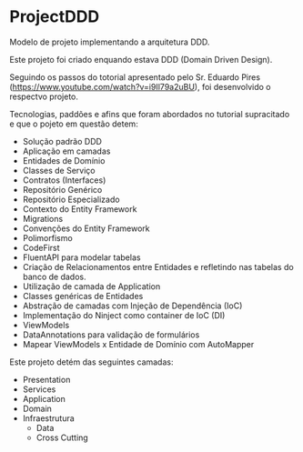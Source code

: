 # ProjectDDD
Modelo de projeto implementando a arquitetura DDD.

Este projeto foi criado enquando estava DDD (Domain Driven Design).

Seguindo os passos do totorial apresentado pelo Sr. Eduardo Pires (https://www.youtube.com/watch?v=i9Il79a2uBU), foi desenvolvido o respectvo projeto.

Tecnologias, paddões e afins que foram abordados no tutorial supracitado e que o pojeto em questão detem:

* Solução padrão DDD
* Aplicação em camadas
* Entidades de Domínio
* Classes de Serviço
* Contratos (Interfaces)
* Repositório Genérico
* Repositório Especializado
* Contexto do Entity Framework
* Migrations
* Convenções do Entity Framework
* Polimorfismo
* CodeFirst
* FluentAPI para modelar tabelas
* Criação de Relacionamentos entre Entidades e refletindo nas tabelas do banco de dados.
* Utilização de camada de Application
* Classes genéricas de Entidades
* Abstração de camadas com Injeção de Dependência (IoC)
* Implementação do Ninject como container de IoC (DI)
* ViewModels
* DataAnnotations para validação de formulários
* Mapear ViewModels x Entidade de Domínio com AutoMapper

Este projeto detém das seguintes camadas:
* Presentation
* Services
* Application
* Domain
* Infraestrutura
  - Data
  - Cross Cutting
